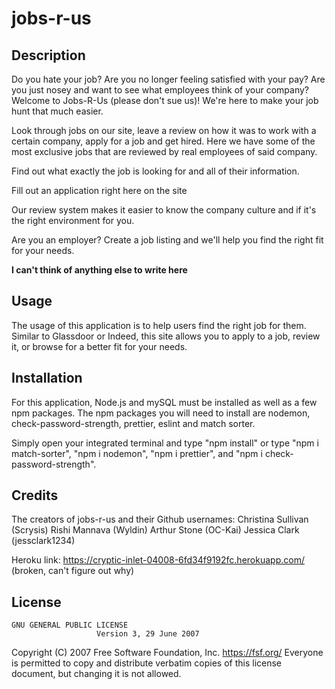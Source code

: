 # jobs-r-us

## Description

Do you hate your job? Are you no longer feeling satisfied with your pay? Are you just nosey and want to see what employees think of your company? Welcome to Jobs-R-Us (please don't sue us)! We're here to make your job hunt that much easier.

Look through jobs on our site, leave a review on how it was to work with a certain company, apply for a job and get hired. Here we have some of the most exclusive jobs that are reviewed by real employees of said company. 

<!-- Screenshot of homepagee-->

Find out what exactly the job is looking for and all of their information.

<!-- Screenshot of job posting -->

Fill out an application right here on the site
<!-- Screenshot of application page -->

Our review system makes it easier to know the company culture and if it's the right environment for you.

<!-- Screenshot of reviews -->

Are you an employer? Create a job listing and we'll help you find the right fit for your needs.

<!-- Screenshot of create job -->

**I can't think of anything else to write here**

## Usage

The usage of this application is to help users find the right job for them. Similar to Glassdoor or Indeed, this site allows you to apply to a job, review it, or browse for a better fit for your needs.

## Installation

For this application, Node.js and mySQL must be installed as well as a few npm packages. The npm packages you will need to install are nodemon, check-password-strength, prettier, eslint and match sorter.

Simply open your integrated terminal and type "npm install" or type "npm i match-sorter", "npm i nodemon", "npm i prettier", and "npm i check-password-strength". 

## Credits

The creators of jobs-r-us and their Github usernames:
Christina Sullivan (Scrysis)
Rishi Mannava (Wyldin)
Arthur Stone (OC-Kai)
Jessica Clark (jessclark1234)

Heroku link:  https://cryptic-inlet-04008-6fd34f9192fc.herokuapp.com/   (broken, can't figure out why)

## License
    GNU GENERAL PUBLIC LICENSE
                       Version 3, 29 June 2007

 Copyright (C) 2007 Free Software Foundation, Inc. <https://fsf.org/>
 Everyone is permitted to copy and distribute verbatim copies
 of this license document, but changing it is not allowed.

